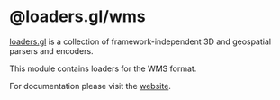 # @loaders.gl/wms

[loaders.gl](https://loaders.gl/docs) is a collection of framework-independent 3D and geospatial parsers and encoders.

This module contains loaders for the WMS format.

For documentation please visit the [website](https://loaders.gl).
